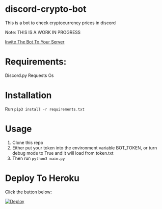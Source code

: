 # discord-crypto-bot

This is a bot to check cryptocurrency prices in discord

Note: THIS IS A WORK IN PROGRESS

[Invite The Bot To Your Server](https://discord.com/api/oauth2/authorize?client_id=828195695126380564&permissions=67611712&scope=bot)

# Requirements:

Discord.py
Requests
Os

# Installation

Run ```pip3 install -r requirements.txt```


# Usage

1. Clone this repo
2. Either put your token into the environment variable BOT_TOKEN, or turn debug mode to True and it will load from token.txt
3. Then run ```python3 main.py```


# Deploy To Heroku
Click the button below:

[![Deploy](https://www.herokucdn.com/deploy/button.svg)](https://heroku.com/deploy)


